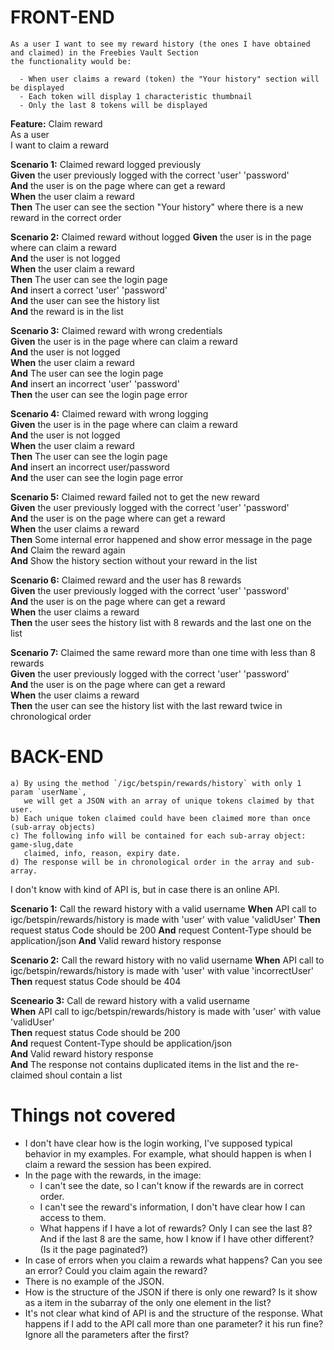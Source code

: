 # FRONT-END
```
As a user I want to see my reward history (the ones I have obtained and claimed) in the Freebies Vault Section
the functionality would be:
  
  - When user claims a reward (token) the "Your history" section will be displayed
  - Each token will display 1 characteristic thumbnail 
  - Only the last 8 tokens will be displayed
```
**Feature:** Claim reward  
  As a user  
  I want to claim a reward  

**Scenario 1:** Claimed reward logged previously  
**Given** the user previously logged with the correct 'user' 'password'  
**And** the user is on the page where can get a reward  
**When** the user claim a reward  
**Then** The user can see the section "Your history" where there is a new reward in the correct order  

**Scenario 2:** Claimed reward without logged
**Given** the user is in the page where can claim a reward  
**And** the user is not logged  
**When** the user claim a reward  
**Then** The user can see the login page  
**And** insert a correct 'user' 'password'  
**And** the user can see the history list  
**And** the reward is in the list  

**Scenario 3:** Claimed reward with wrong credentials    
**Given** the user is in the page where can claim a reward  
**And** the user is not logged  
**When** the user claim a reward  
**And** The user can see the login page  
**And** insert an incorrect 'user' 'password'  
**Then** the user can see the login page error  

**Scenario 4:** Claimed reward with wrong logging  
**Given** the user is in the page where can claim a reward  
**And** the user is not logged  
**When** the user claim a reward  
**Then** The user can see the login page  
**And** insert an incorrect user/password  
**And** the user can see the login page error  

**Scenario 5:** Claimed reward failed not to get the new reward  
**Given** the user previously logged with the correct 'user' 'password'  
**And** the user is on the page where can get a reward  
**When** the user claims a reward  
**Then** Some internal error happened and show error message in the page  
**And** Claim the reward again  
**And** Show the history section without your reward in the list  

**Scenario 6:** Claimed reward and the user has 8 rewards  
**Given** the user previously logged with the correct 'user' 'password'  
**And** the user is on the page where can get a reward  
**When** the user claims a reward  
**Then** the user sees the history list with 8 rewards and the last one on the list  

**Scenario 7:** Claimed the same reward more than one time with less than 8 rewards  
**Given** the user previously logged with the correct 'user' 'password'  
**And** the user is on the page where can get a reward  
**When** the user claims a reward  
**Then** the user can see the history list with the last reward twice in chronological order  

# BACK-END

```
a) By using the method `/igc/betspin/rewards/history` with only 1 param `userName`, 
   we will get a JSON with an array of unique tokens claimed by that user.
b) Each unique token claimed could have been claimed more than once (sub-array objects)
c) The following info will be contained for each sub-array object: game-slug,date 
   claimed, info, reason, expiry date.
d) The response will be in chronological order in the array and sub-array.
```
I don't know with kind of API is, but in case there is an online API.

**Scenario 1:** Call the reward history with a valid username
**When**  API call to  igc/betspin/rewards/history is made with 'user' with value 'validUser'
**Then** request status Code should be 200
**And** request Content-Type should be application/json
**And** Valid reward history response

**Scenario 2:** Call the reward history with no valid username
**When**  API call to  igc/betspin/rewards/history is made with 'user' with value 'incorrectUser'
**Then** request status Code should be 404

**Sceneario 3:** Call de reward history with a valid username  
**When**  API call to  igc/betspin/rewards/history is made with 'user' with value 'validUser'  
**Then** request status Code should be 200  
**And** request Content-Type should be application/json  
**And** Valid reward history response  
**And** The response not contains duplicated items in the list and the re-claimed shoul contain a list  

# Things not covered

- I don't have clear how is the login working, I've supposed typical behavior in my examples. For example, what should happen is when I claim a reward the session has been expired.
- In the page with the rewards, in the image:
	- I can't see the date, so I can't know if the rewards are in correct order.
	- I can't see the reward's information, I don't have clear how I can access to them.
	- What happens if I have a lot of rewards? Only I can see the last 8? And if the last 8 are the same, how I know if I have other different? (Is it the page paginated?)
- In case of errors when you claim a rewards what happens? Can you see an error? Could you claim again the reward?
- There is no example of the JSON.
- How is the structure of the JSON if there is only one reward? Is it show as a item in the subarray of the only one element in the list?
- It's not clear what kind of API is and the structure of the response. What happens if I add to the API call more than one parameter? it his run fine? Ignore all the parameters after the first?
